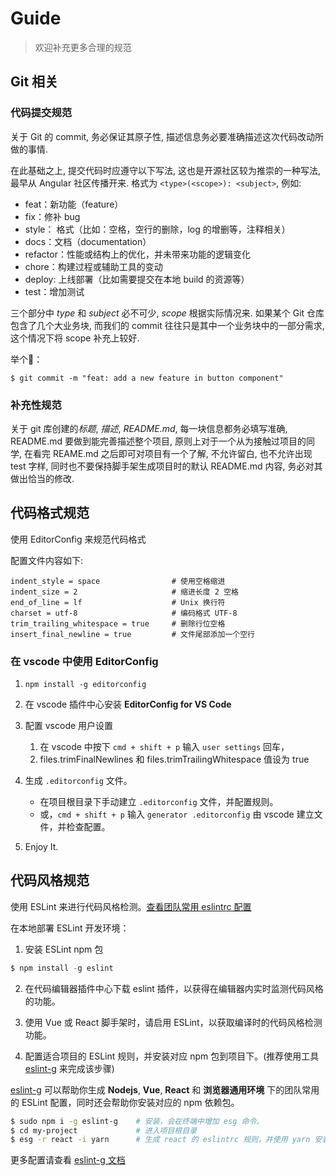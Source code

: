 # Guide

> 欢迎补充更多合理的规范

## Git 相关

### 代码提交规范

关于 Git 的 commit, 务必保证其原子性, 描述信息务必要准确描述这次代码改动所做的事情.

在此基础之上, 提交代码时应遵守以下写法, 这也是开源社区较为推崇的一种写法, 最早从 Angular 社区传播开来. 格式为 `<type>(<scope>): <subject>`, 例如:

* feat：新功能（feature）
* fix：修补 bug
* style： 格式（比如：空格，空行的删除，log 的增删等，注释相关）
* docs：文档（documentation）
* refactor：性能或结构上的优化，并未带来功能的逻辑变化
* chore：构建过程或辅助工具的变动
* deploy: 上线部署（比如需要提交在本地 build 的资源等）
* test：增加测试



三个部分中 *type* 和 *subject* 必不可少, *scope* 根据实际情况来. 如果某个 Git 仓库包含了几个大业务块, 而我们的 commit 往往只是其中一个业务块中的一部分需求, 这个情况下将 scope 补充上较好.

举个🌰：

```
$ git commit -m "feat: add a new feature in button component"
```


### 补充性规范

关于 git 库创建的*标题*, *描述*, *README.md*, 每一块信息都务必填写准确, README.md 要做到能完善描述整个项目, 原则上对于一个从为接触过项目的同学, 在看完 REAME.md 之后即可对项目有一个了解, 不允许留白, 也不允许出现 test 字样, 同时也不要保持脚手架生成项目时的默认 README.md 内容, 务必对其做出恰当的修改.

## 代码格式规范

使用 EditorConfig 来规范代码格式

配置文件内容如下:
```
indent_style = space                # 使用空格缩进
indent_size = 2                     # 缩进长度 2 空格
end_of_line = lf                    # Unix 换行符
charset = utf-8                     # 编码格式 UTF-8
trim_trailing_whitespace = true     # 删除行位空格
insert_final_newline = true         # 文件尾部添加一个空行
```

### 在 vscode 中使用 EditorConfig

1. `npm install -g editorconfig`

2. 在 vscode 插件中心安装 **EditorConfig for VS Code**

3. 配置 vscode 用户设置
    1. 在 vscode 中按下 `cmd + shift + p` 输入 `user settings` 回车，
    2. files.trimFinalNewlines 和 files.trimTrailingWhitespace 值设为 true

4. 生成 `.editorconfig` 文件。
    - 在项目根目录下手动建立 `.editorconfig` 文件，并配置规则。
    - 或，`cmd + shift + p` 输入 `generator .editorconfig` 由 vscode 建立文件，并检查配置。

5. Enjoy It.


## 代码风格规范

使用 ESLint 来进行代码风格检测。[查看团队常用 eslintrc 配置](https://github.com/pspgbhu/eslint-g/tree/master/rc)

在本地部署 ESLint 开发环境：

1. 安装 ESLint npm 包
```js
$ npm install -g eslint
```

2. 在代码编辑器插件中心下载 eslint 插件，以获得在编辑器内实时监测代码风格的功能。

3. 使用 Vue 或 React 脚手架时，请启用 ESLint，以获取编译时的代码风格检测功能。

4. 配置适合项目的 ESLint 规则，并安装对应 npm 包到项目下。(推荐使用工具 [eslint-g](https://github.com/pspgbhu/eslint-g) 来完成该步骤)

[eslint-g](https://github.com/pspgbhu/eslint-g) 可以帮助你生成 **Nodejs**, **Vue**, **React** 和 **浏览器通用环境** 下的团队常用的 ESLint 配置，同时还会帮助你安装对应的 npm 依赖包。


```bash
$ sudo npm i -g eslint-g    # 安装，会在终端中增加 esg 命令。
$ cd my-project             # 进入项目根目录
$ esg -r react -i yarn      # 生成 react 的 eslintrc 规则，并使用 yarn 安装相应依赖
```
更多配置请查看 [eslint-g 文档](https://github.com/pspgbhu/eslint-g)
